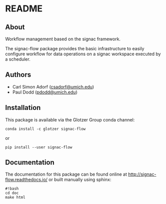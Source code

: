# README

## About

Workflow management based on the signac framework.

The signac-flow package provides the basic infrastructure to easily configure workflow for data operations on a signac workspace executed by a scheduler.

## Authors

  * Carl Simon Adorf (csadorf@umich.edu)
  * Paul Dodd (pdodd@umich.edu)

## Installation

This package is available via the Glotzer Group conda channel:

`conda install -c glotzer signac-flow`

or 

`pip install --user signac-flow`

## Documentation

The documentation for this package can be found online at http://signac-flow.readthedocs.io/ or built manually using sphinx:
```
#!bash
cd doc
make html
```